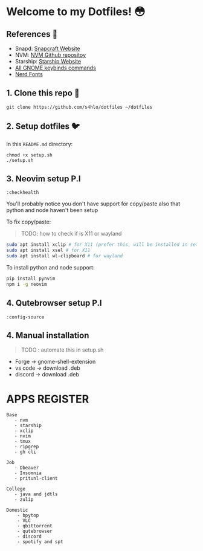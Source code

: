# Welcome to my Dotfiles! 😳

## References 📝

- Snapd: [Snapcraft Website](https://snapcraft.io/snapd)
- NVM: [NVM Github repositoy](https://github.com/nvm-sh/nvm#installing-and-updating)
- Starship: [Starship Website](https://starship.rs/)
- [All GNOME keybinds commands](https://gist.github.com/justgook/4257735)
- [Nerd Fonts](https://www.nerdfonts.com/font-downloads)

## 1. Clone this repo 🗿

```
git clone https://github.com/s4hlo/dotfiles ~/dotfiles
```

## 2. Setup dotfiles 🐦

In this `README.md` directory:

```
chmod +x setup.sh
./setup.sh
```

## 3. Neovim setup P.I 

```
:checkhealth
```

You'll probably notice you don't have support for copy/paste also that python and node haven't been setup

To fix copy/paste:

> TODO: how to check if is X11 or wayland

```sh
sudo apt install xclip # for X11 (prefer this, will be installed in setup.sh)
sudo apt install xsel # for X11
sudo apt install wl-clipboard # for wayland
```

To install python and node support:

```sh
pip install pynvim
npm i -g neovim

```

## 4. Qutebrowser setup P.I

```
:config-source
```

## 4. Manual installation 

> TODO : automate this in setup.sh

- Forge -> gnome-shell-extension
- vs code -> download .deb
- discord -> download .deb

# APPS REGISTER

```
Base
   - nvm
   - starship
   - xclip
   - nvim
   - tmux
   - ripgrep
   - gh cli

Job
   - Dbeaver
   - Insomnia
   - pritunl-client

College
   - java and jdtls
   - zulip

Domestic
    - bpytop
    - VLC
    - qbittorrent
    - qutebrowser
    - discord
    - spotify and spt

```
